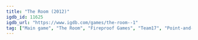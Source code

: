 ```yaml
---
title: "The Room (2012)"
igdb_id: 11625
igdb_url: "https://www.igdb.com/games/the-room--1"
tag: ["Main game", "The Room", "Fireproof Games", "Team17", "Point-and-click", "Puzzle", "Indie", "Single player", "First person", "Fantasy"]
---
```

